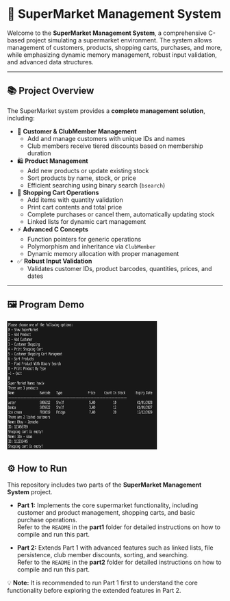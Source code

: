 # 🛒 SuperMarket Management System

Welcome to the **SuperMarket Management System**, a comprehensive C-based project simulating a supermarket environment. The system allows management of customers, products, shopping carts, purchases, and more, while emphasizing dynamic memory management, robust input validation, and advanced data structures.

---


## 📚 Project Overview

The SuperMarket system provides a **complete management solution**, including:

- 👥 **Customer & ClubMember Management**
  - Add and manage customers with unique IDs and names
  - Club members receive tiered discounts based on membership duration
- 🛍️ **Product Management**
  - Add new products or update existing stock
  - Sort products by name, stock, or price
  - Efficient searching using binary search (`bsearch`)
- 🛒 **Shopping Cart Operations**
  - Add items with quantity validation
  - Print cart contents and total price
  - Complete purchases or cancel them, automatically updating stock
  - Linked lists for dynamic cart management
- ⚡ **Advanced C Concepts**
  - Function pointers for generic operations
  - Polymorphism and inheritance via `ClubMember`
  - Dynamic memory allocation with proper management
- ✅ **Robust Input Validation**
  - Validates customer IDs, product barcodes, quantities, prices, and dates

---

## 🖼️ Program Demo

<img src="screenShot.png" alt="Program Demo" width="350" height= "300"/>

## ⚙️ How to Run

This repository includes two parts of the **SuperMarket Management System** project.  

- **Part 1:** Implements the core supermarket functionality, including customer and product management, shopping carts, and basic purchase operations.  
  Refer to the `README` in the **part1** folder for detailed instructions on how to compile and run this part.

- **Part 2:** Extends Part 1 with advanced features such as linked lists, file persistence, club member discounts, sorting, and searching.  
  Refer to the `README` in the **part2** folder for detailed instructions on how to compile and run this part.

💡 **Note:** It is recommended to run Part 1 first to understand the core functionality before exploring the extended features in Part 2.


